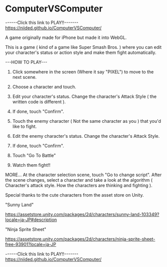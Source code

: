 # ComputerVSComputer

------Click this link to PLAY!!-------
https://niided.github.io/ComputerVSComputer/


A game originally made for iPhone but made it into WebGL.

This is a game ( kind of a game like Super Smash Bros. ) where you can edit your character's status or
action style and make them fight automatically.



---HOW TO PLAY---

1. Click somewhere in the screen (Where it say "PIXEL") to move to the next scene. 
2. Choose a character and touch.
3. Edit your character's status. Change the character's Attack Style ( the written code is different ).
4. If done, touch "Confirm".
5. Touch the enemy character ( Not the same character as you ) that you'd like to fight.
6. Edit the enemy character's status. Change the character's Attack Style.
7. If done, touch "Confirm".
8. Touch "Go To Battle"

7. Watch them fight!! 

MORE...
At the character selection scene, touch "Go to change script".
After the scene changes, select a character and take a look at the algorithm ( Character's attack style.
How the characters are thinking and fighting ).



Special thanks to the cute characters from the asset store on Unity. 

"Sunny Land"

https://assetstore.unity.com/packages/2d/characters/sunny-land-103349?locale=ja-JP#description

"Ninja Sprite Sheet"

https://assetstore.unity.com/packages/2d/characters/ninja-sprite-sheet-free-93901?locale=ja-JP


------Click this link to PLAY!!-------
https://niided.github.io/ComputerVSComputer/
